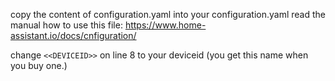 copy the content of configuration.yaml into your configuration.yaml read the manual how to use this file:
https://www.home-assistant.io/docs/cnfiguration/

change ```<<DEVICEID>>``` on line 8 to your deviceid (you get this name when you buy one.)
